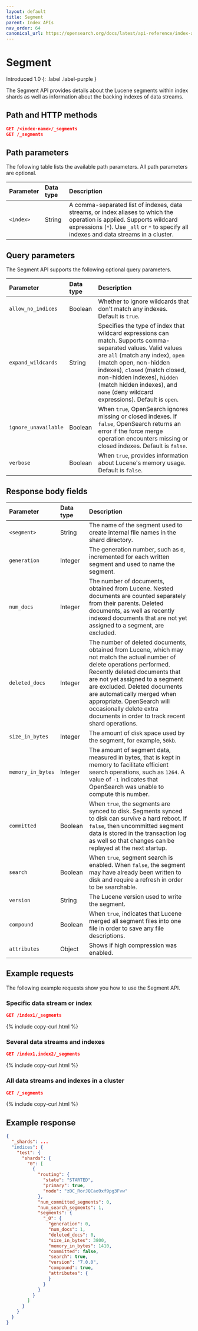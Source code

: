 ```yaml
---
layout: default
title: Segment
parent: Index APIs
nav_order: 64
canonical_url: https://opensearch.org/docs/latest/api-reference/index-apis/segment/
---
```


# Segment
Introduced 1.0
{: .label .label-purple }

The Segment API provides details about the Lucene segments within index shards as well as information about the backing indexes of data streams.


## Path and HTTP methods

```json
GET /<index-name>/_segments
GET /_segments
```

## Path parameters

The following table lists the available path parameters. All path parameters are optional.

Parameter | Data type | Description 
:--- | :--- | :--- 
`<index>` | String | A comma-separated list of indexes, data streams, or index aliases to which the operation is applied. Supports wildcard expressions (`*`). Use `_all` or `*` to specify all indexes and data streams in a cluster. |

## Query parameters

The Segment API supports the following optional query parameters.

Parameter | Data type | Description
:--- | :--- | :---
`allow_no_indices` | Boolean | Whether to ignore wildcards that don't match any indexes. Default is `true`.
`expand_wildcards` | String | Specifies the type of index that wildcard expressions can match. Supports comma-separated values. Valid values are `all` (match any index), `open` (match open, non-hidden indexes), `closed` (match closed, non-hidden indexes), `hidden` (match hidden indexes), and `none` (deny wildcard expressions). Default is `open`.
`ignore_unavailable` | Boolean | When `true`, OpenSearch ignores missing or closed indexes. If `false`, OpenSearch returns an error if the force merge operation encounters missing or closed indexes. Default is `false`.
`verbose` | Boolean | When `true`, provides information about Lucene's memory usage. Default is `false`.

## Response body fields

Parameter | Data type | Description 
 :--- | :--- | :--- 
`<segment>` | String | The name of the segment used to create internal file names in the shard directory. 
`generation` | Integer | The generation number, such as `0`, incremented for each written segment and used to name the segment. 
`num_docs` | Integer | The number of documents, obtained from Lucene. Nested documents are counted separately from their parents. Deleted documents, as well as recently indexed documents that are not yet assigned to a segment, are excluded.
`deleted_docs` | Integer | The number of deleted documents, obtained from Lucene, which may not match the actual number of delete operations performed. Recently deleted documents that are not yet assigned to a segment are excluded. Deleted documents are automatically merged when appropriate. OpenSearch will occasionally delete extra documents in order to track recent shard operations.
`size_in_bytes` | Integer | The amount of disk space used by the segment, for example, `50kb`. 
`memory_in_bytes` | Integer | The amount of segment data, measured in bytes, that is kept in memory to facilitate efficient search operations, such as `1264`. A value of `-1` indicates that OpenSearch was unable to compute this number. 
`committed` | Boolean | When `true`, the segments are synced to disk. Segments synced to disk can survive a hard reboot. If `false`, then uncommitted segment data is stored in the transaction log as well so that changes can be replayed at the next startup. 
`search` | Boolean | When `true`, segment search is enabled. When `false`, the segment may have already been written to disk and require a refresh in order to be searchable.
`version` | String | The Lucene version used to write the segment. 
`compound` | Boolean | When `true`, indicates that Lucene merged all segment files into one file in order to save any file descriptions.
`attributes` | Object | Shows if high compression was enabled. 

## Example requests

The following example requests show you how to use the Segment API.

### Specific data stream or index

```json
GET /index1/_segments
```
{% include copy-curl.html %}

### Several data streams and indexes

```json
GET /index1,index2/_segments
```
{% include copy-curl.html %}

### All data streams and indexes in a cluster

```json
GET /_segments
```
{% include copy-curl.html %}

## Example response

```json
{
  "_shards": ...
  "indices": {
    "test": {
      "shards": {
        "0": [
          {
            "routing": {
              "state": "STARTED",
              "primary": true,
              "node": "zDC_RorJQCao9xf9pg3Fvw"
            },
            "num_committed_segments": 0,
            "num_search_segments": 1,
            "segments": {
              "_0": {
                "generation": 0,
                "num_docs": 1,
                "deleted_docs": 0,
                "size_in_bytes": 3800,
                "memory_in_bytes": 1410,
                "committed": false,
                "search": true,
                "version": "7.0.0",
                "compound": true,
                "attributes": {
                }
              }
            }
          }
        ]
      }
    }
  }
}
```

